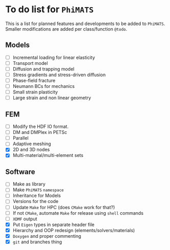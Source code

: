 # To do list for `PhiMATS`

This is a list for planned features and developments to be added to `PhiMATS`. Smaller modifications are added per class/function `@todo`.

## Models

- [ ] Incremental loading for linear elasticity
- [ ] Transport model
- [ ] Diffusion and trapping model
- [ ] Stress gradients and stress-driven diffusion
- [ ] Phase-field fracture
- [ ] Neumann BCs for mechanics
- [ ] Small strain plasticity
- [ ] Large strain and non linear geometry

## FEM

- [ ] Modify the HDF IO format.
- [ ] DM and DMPlex in PETSc
- [ ] Parallel
- [ ] Adaptive meshing
- [x] 2D and 3D nodes
- [x] Multi-material/multi-element sets

## Software

- [ ] Make as library
- [ ] Make `PhiMATS` `namespace`
- [ ] Inheritance for Models
- [ ] Versions for the code
- [ ] Update `Make` for HPC (does `CMake` work for that?)
- [ ] If not `CMake`, automate `Make` for release using `shell` commands 
- [ ] `XDMF` output
- [x] Put `Eigen` types in separate header file
- [x] Hierarchy and OOP redesign (elements/solvers/materials)
- [x] `Doxygen` and proper commenting
- [x] `git` and branches thing
